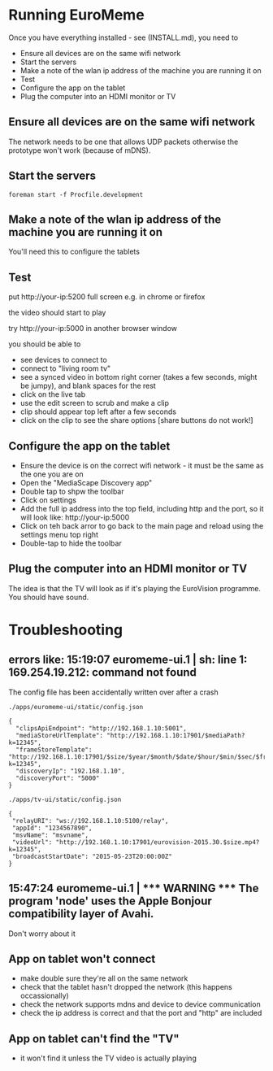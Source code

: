 # Running EuroMeme

Once you have everything installed - see (INSTALL.md), you need to

  * Ensure all devices are on the same wifi network 
  * Start the servers
  * Make a note of the wlan ip address of the machine you are running it on
  * Test
  * Configure the app on the tablet
  * Plug the computer into an HDMI monitor or TV 

## Ensure all devices are on the same wifi network

The network needs to be one that allows UDP packets otherwise the prototype won't work (because of mDNS).

## Start the servers

    foreman start -f Procfile.development 

## Make a note of the wlan ip address of the machine you are running it on

You'll need this to configure the tablets

## Test

put http://your-ip:5200 full screen e.g. in chrome or firefox

the video should start to play

try http://your-ip:5000 in another browser window

you should be able to
 - see devices to connect to
 - connect to "living room tv"
 - see a synced video in bottom right corner (takes a few seconds, might be jumpy), and blank spaces for the rest
 - click on the live tab
 - use the edit screen to scrub and make a clip
 - clip should appear top left after a few seconds
 - click on the clip to see the share options [share buttons do not work!]

## Configure the app on the tablet

  * Ensure the device is on the correct wifi network - it must be the same as the one you are on
  * Open the "MediaScape Discovery app"
  * Double tap to shpw the toolbar
  * Click on settings
  * Add the full ip address into the top field, including http and the port, so it will look like: http://your-ip:5000
  * Click on teh back arror to go back to the main page and reload using the settings menu top right
  * Double-tap to hide the toolbar

## Plug the computer into an HDMI monitor or TV

The idea is that the TV will look as if it's playing the EuroVision programme. 
You should have sound.

# Troubleshooting

## errors like: 15:19:07 euromeme-ui.1 | sh: line 1: 169.254.19.212: command not found

The config file has been accidentally written over after a crash

    ./apps/euromeme-ui/static/config.json

    {
      "clipsApiEndpoint": "http://192.168.1.10:5001",
      "mediaStoreUrlTemplate": "http://192.168.1.10:17901/$mediaPath?k=12345",
      "frameStoreTemplate": "http://192.168.1.10:17901/$size/$year/$month/$date/$hour/$min/$sec/$frame.gif?k=12345",
      "discoveryIp": "192.168.1.10",
      "discoveryPort": "5000"
    }

    ./apps/tv-ui/static/config.json                                                    

    {
     "relayURI": "ws://192.168.1.10:5100/relay",
     "appId": "1234567890",
     "msvName": "msvname",
     "videoUrl": "http://192.168.1.10:17901/eurovision-2015.30.$size.mp4?k=12345",
     "broadcastStartDate": "2015-05-23T20:00:00Z"
    }


## 15:47:24 euromeme-ui.1 | *** WARNING *** The program 'node' uses the Apple Bonjour compatibility layer of Avahi.

Don't worry about it

## App on tablet won't connect

  - make double sure they're all on the same network
  - check that the tablet hasn't dropped the network (this happens occassionally)
  - check the network supports mdns and device to device communication
  - check the ip address is correct and that the port and "http" are included

## App on tablet can't find the "TV"

  - it won't find it unless the TV video is actually playing

